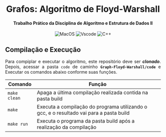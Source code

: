 <div align="justify">

<div align="center">

# Grafos: Algoritmo de Floyd-Warshall

#### Trabalho Prático da Disciplina de Algoritmo e Estrutura de Dados II

![MacOS](https://img.shields.io/badge/mac%20os-000000?style=for-the-badge&logo=apple&logoColor=white) ![Vscode](https://img.shields.io/badge/VSCode-0078D4?style=for-the-badge&logo=visual%20studio%20code&logoColor=white) ![C++](https://img.shields.io/badge/C%2B%2B-00599C?style=for-the-badge&logo=c%2B%2B&logoColor=white)
</div>

## Compilação e Execução

Para compiplar e executar o algoritmo, este repositório deve ser ***clonado***. Depois, acessar a pasta `code` de caminho **`Graph-Floyd-Warshall/code`** e Executar os comandos abaixo conforme suas funções.

| Comando                |  Função                                                                                           |                     
| -----------------------| ------------------------------------------------------------------------------------------------- |
|  `make clean`          | Apaga a última compilação realizada contida na pasta build                                        |
|  `make`                | Executa a compilação do programa utilizando o gcc, e o resultado vai para a pasta build           |
|  `make run`            | Executa o programa da pasta build após a realização da compilação                                 |


</div>

